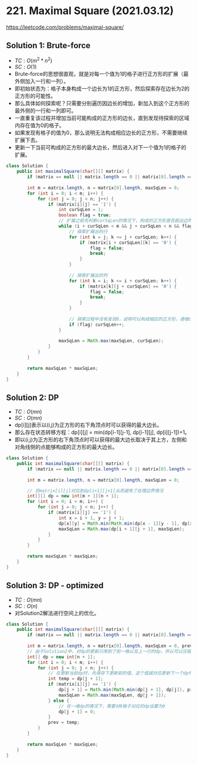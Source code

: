 # 221. Maximal Square (2021.03.12)

https://leetcode.com/problems/maximal-square/

## Solution 1: Brute-force

- $TC:O(m^2*n^2)$
- $SC:O(1)$
- Brute-force的思想很直观，就是对每一个值为1的格子进行正方形的扩展（最外侧加入一行和一列）。
- 即初始状态为：格子本身构成一个边长为1的正方形，然后探索存在边长为2的正方形的可能性。
- 那么具体如何探索呢？只需要分别遍历因边长的增加，新加入到这个正方形的最外侧的一行和一列即可。
- 一直重复该过程并增加当前可能构成的正方形的边长，直到发现待探索的区域内存在值为0的格子。
- 如果发现有格子的值为0，那么说明无法构成相应边长的正方形，不需要继续扩展下去。
- 更新一下当前可构成的正方形的最大边长，然后进入对下一个值为1的格子的扩展。

```java
class Solution {
    public int maximalSquare(char[][] matrix) {
        if (matrix == null || matrix.length == 0 || matrix[0].length == 0) return 0;
        
        int m = matrix.length, n = matrix[0].length, maxSqLen = 0;
        for (int i = 0; i < m; i++) {
            for (int j = 0; j < n; j++) {
                if (matrix[i][j] == '1') {
                    int curSqLen = 1;
                    boolean flag = true;
                    // 扩展之前先判断curSqLen的情况下，构成的正方形是否超出边界
                    while (i + curSqLen < m && j + curSqLen < n && flag) {
                        // 探索扩展出的行
                        for (int k = j; k <= j + curSqLen; k++) {
                            if (matrix[i + curSqLen][k] == '0') {
                                flag = false;
                                break;
                            }
                        }
                        
                        // 探索扩展出的列
                        for (int k = i; k <= i + curSqLen; k++) {
                            if (matrix[k][j + curSqLen] == '0') {
                                flag = false;
                                break;
                            }
                        }
                        
                        // 探索过程中没有发现0，说明可以构成相应的正方形，递增curSqLen
                        if (flag) curSqLen++;
                    }
                    
                    maxSqLen = Math.max(maxSqLen, curSqLen);
                }
            }
        }
        
        return maxSqLen * maxSqLen;
    }
}
```

## Solution 2: DP

- $TC:O(mn)$
- $SC:O(mn)$
- dp[i][j]表示以(i,j)为正方形的右下角顶点时可以获得的最大边长。
- 那么存在状态转移方程：dp[i][j] = min(dp[i-1][j-1], dp[i-1][j], dp[i][j-1])+1。
- 即以(i,j)为正方形的右下角顶点时可以获得的最大边长取决于其上方，左侧和对角线侧的点能够构成的正方形的最大边长。

```java
class Solution {
    public int maximalSquare(char[][] matrix) {
        if (matrix == null || matrix.length == 0 || matrix[0].length == 0) return 0;
        
        int m = matrix.length, n = matrix[0].length, maxSqLen = 0;

        // 将matrix[i][j]对应到dp[i+1][j+1]从而避免了处理边界情况
        int[][] dp = new int[m + 1][n + 1];
        for (int i = 0; i < m; i++) {
            for (int j = 0; j < n; j++) {
                if (matrix[i][j] == '1') {
                    int x = i + 1, y = j + 1;
                    dp[x][y] = Math.min(Math.min(dp[x - 1][y - 1], dp[x - 1][y]), dp[x][y - 1]) + 1;
                    maxSqLen = Math.max(dp[i + 1][j + 1], maxSqLen);
                }
            }
        }
        
        return maxSqLen * maxSqLen;
    }
}
```

## Solution 3: DP - optimized

- $TC:O(mn)$
- $SC:O(n)$
- 对Solution2解法进行空间上的优化。

```java
class Solution {
    public int maximalSquare(char[][] matrix) {
        if (matrix == null || matrix.length == 0 || matrix[0].length == 0) return 0;
        
        int m = matrix.length, n = matrix[0].length, maxSqLen = 0, prev = 0;
        // 由于Solution2中，对dp的更新只用到了前一格以及上一行的dp，所以可以压缩成一维dp
        int[] dp = new int[n + 1];
        for (int i = 0; i < m; i++) {
            for (int j = 0; j < n; j++) {
                // 在更新当前dp时，先保存下更新前的值，这个值就对应更新下一个dp时对角线位置的顶点
                int temp = dp[j + 1];
                if (matrix[i][j] == '1') {
                    dp[j + 1] = Math.min(Math.min(dp[j + 1], dp[j]), prev) + 1;
                    maxSqLen = Math.max(maxSqLen, dp[j + 1]);
                } else {
                    // 在一维dp的情况下，需要对0格子对应的dp设置为0
                    dp[j + 1] = 0;
                }
                prev = temp;
            }
        }
        
        return maxSqLen * maxSqLen;
    }
}
```